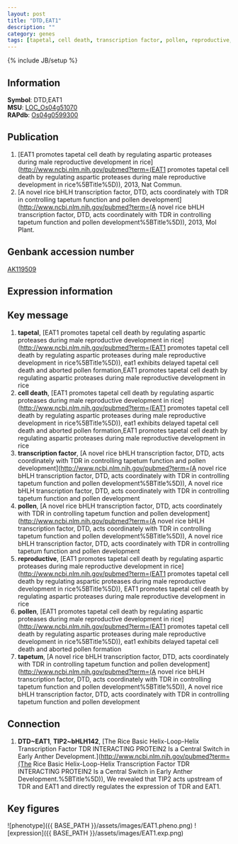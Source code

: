```yaml
---
layout: post
title: "DTD,EAT1"
description: ""
category: genes
tags: [tapetal, cell death, transcription factor, pollen, reproductive, tapetum, Gene]
---
```

{% include JB/setup %}

## Information
__Symbol__: DTD,EAT1  
__MSU__: [LOC_Os04g51070](http://rice.plantbiology.msu.edu/cgi-bin/ORF_infopage.cgi?orf=LOC_Os04g51070)  
__RAPdb__: [Os04g0599300](http://rapdb.dna.affrc.go.jp/viewer/gbrowse_details/irgsp1?name=Os04g0599300)  

## Publication
1. [EAT1 promotes tapetal cell death by regulating aspartic proteases during male reproductive development in rice](http://www.ncbi.nlm.nih.gov/pubmed?term=(EAT1 promotes tapetal cell death by regulating aspartic proteases during male reproductive development in rice%5BTitle%5D)), 2013, Nat Commun.
2. [A novel rice bHLH transcription factor, DTD, acts coordinately with TDR in controlling tapetum function and pollen development](http://www.ncbi.nlm.nih.gov/pubmed?term=(A novel rice bHLH transcription factor, DTD, acts coordinately with TDR in controlling tapetum function and pollen development%5BTitle%5D)), 2013, Mol Plant.

## Genbank accession number
[AK119509](http://www.ncbi.nlm.nih.gov/nuccore/AK119509)

## Expression information

## Key message
1. __tapetal__, [EAT1 promotes tapetal cell death by regulating aspartic proteases during male reproductive development in rice](http://www.ncbi.nlm.nih.gov/pubmed?term=(EAT1 promotes tapetal cell death by regulating aspartic proteases during male reproductive development in rice%5BTitle%5D)),  eat1 exhibits delayed tapetal cell death and aborted pollen formation,EAT1 promotes tapetal cell death by regulating aspartic proteases during male reproductive development in rice
2. __cell death__, [EAT1 promotes tapetal cell death by regulating aspartic proteases during male reproductive development in rice](http://www.ncbi.nlm.nih.gov/pubmed?term=(EAT1 promotes tapetal cell death by regulating aspartic proteases during male reproductive development in rice%5BTitle%5D)),  eat1 exhibits delayed tapetal cell death and aborted pollen formation,EAT1 promotes tapetal cell death by regulating aspartic proteases during male reproductive development in rice
3. __transcription factor__, [A novel rice bHLH transcription factor, DTD, acts coordinately with TDR in controlling tapetum function and pollen development](http://www.ncbi.nlm.nih.gov/pubmed?term=(A novel rice bHLH transcription factor, DTD, acts coordinately with TDR in controlling tapetum function and pollen development%5BTitle%5D)), A novel rice bHLH transcription factor, DTD, acts coordinately with TDR in controlling tapetum function and pollen development
4. __pollen__, [A novel rice bHLH transcription factor, DTD, acts coordinately with TDR in controlling tapetum function and pollen development](http://www.ncbi.nlm.nih.gov/pubmed?term=(A novel rice bHLH transcription factor, DTD, acts coordinately with TDR in controlling tapetum function and pollen development%5BTitle%5D)), A novel rice bHLH transcription factor, DTD, acts coordinately with TDR in controlling tapetum function and pollen development
5. __reproductive__, [EAT1 promotes tapetal cell death by regulating aspartic proteases during male reproductive development in rice](http://www.ncbi.nlm.nih.gov/pubmed?term=(EAT1 promotes tapetal cell death by regulating aspartic proteases during male reproductive development in rice%5BTitle%5D)), EAT1 promotes tapetal cell death by regulating aspartic proteases during male reproductive development in rice
6. __pollen__, [EAT1 promotes tapetal cell death by regulating aspartic proteases during male reproductive development in rice](http://www.ncbi.nlm.nih.gov/pubmed?term=(EAT1 promotes tapetal cell death by regulating aspartic proteases during male reproductive development in rice%5BTitle%5D)),  eat1 exhibits delayed tapetal cell death and aborted pollen formation
7. __tapetum__, [A novel rice bHLH transcription factor, DTD, acts coordinately with TDR in controlling tapetum function and pollen development](http://www.ncbi.nlm.nih.gov/pubmed?term=(A novel rice bHLH transcription factor, DTD, acts coordinately with TDR in controlling tapetum function and pollen development%5BTitle%5D)), A novel rice bHLH transcription factor, DTD, acts coordinately with TDR in controlling tapetum function and pollen development

## Connection
1. __DTD~EAT1__, __TIP2~bHLH142__, [The Rice Basic Helix-Loop-Helix Transcription Factor TDR INTERACTING PROTEIN2 Is a Central Switch in Early Anther Development.](http://www.ncbi.nlm.nih.gov/pubmed?term=(The Rice Basic Helix-Loop-Helix Transcription Factor TDR INTERACTING PROTEIN2 Is a Central Switch in Early Anther Development.%5BTitle%5D)), We revealed that TIP2 acts upstream of TDR and EAT1 and directly regulates the expression of TDR and EAT1.

## Key figures
![phenotype]({{ BASE_PATH }}/assets/images/EAT1.pheno.png)
![expression]({{ BASE_PATH }}/assets/images/EAT1.exp.png)


